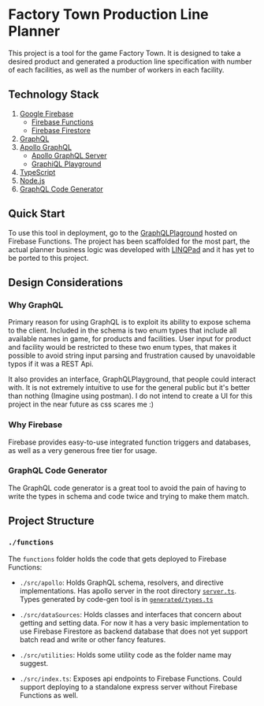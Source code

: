 # Factory Town Production Line Planner

This project is a tool for the game Factory Town. It is designed to take a desired product and generated a production line specification with number of each facilities, as well as the number of workers in each facility.

## Technology Stack

1. [Google Firebase](https://firebase.google.com/)
    - [Firebase Functions](https://firebase.google.com/docs/functions)
    - [Firebase Firestore](https://firebase.google.com/docs/firestore)
1. [GraphQL](https://graphql.org/)
1. [Apollo GraphQL](https://www.apollographql.com/)
    - [Apollo GraphQL Server](https://www.apollographql.com/docs/apollo-server/)
    - [GraphiQL Playground](https://www.apollographql.com/docs/apollo-server/testing/graphql-playground/)
1. [TypeScript](https://www.typescriptlang.org/)
1. [Node.js](https://nodejs.org/en/)
1. [GraphQL Code Generator](https://graphql-code-generator.com/)

## Quick Start

To use this tool in deployment, go to the [GraphQLPlaground](https://us-central1-factory-town-prod-line-planner.cloudfunctions.net/apolloServer/api) hosted on Firebase Functions. The project has been scaffolded for the most part, the actual planner business logic was developed with [LINQPad](https://www.linqpad.net/) and it has yet to be ported to this project.

## Design Considerations

### Why GraphQL

Primary reason for using GraphQL is to exploit its ability to expose schema to the client. Included in the schema is two enum types that include all available names in game, for products and facilities. User input for product and facility would be restricted to these two enum types, that makes it possible to avoid string input parsing and frustration caused by unavoidable typos if it was a REST Api.

It also provides an interface, GraphQLPlayground, that people could interact with. It is not extremely intuitive to use for the general public but it's better than nothing (Imagine using postman). I do not intend to create a UI for this project in the near future as css scares me :)

### Why Firebase

Firebase provides easy-to-use integrated function triggers and databases, as well as a very generous free tier for usage.

### GraphQL Code Generator

The GraphQL code generator is a great tool to avoid the pain of having to write the types in schema and code twice and trying to make them match.

## Project Structure

### `./functions`

The `functions` folder holds the code that gets deployed to Firebase Functions:

-   `./src/apollo`: Holds GraphQL schema, resolvers, and directive implementations. Has apollo server in the root directory [`server.ts`](./functions/src/apollo/server.ts). Types generated by code-gen tool is in [`generated/types.ts`](./functions/src/apollo/generated/types.ts)

-   `./src/dataSources`: Holds classes and interfaces that concern about getting and setting data. For now it has a very basic implementation to use Firebase Firestore as backend database that does not yet support batch read and write or other fancy features.

-   `./src/utilities`: Holds some utility code as the folder name may suggest.

-   `./src/index.ts`: Exposes api endpoints to Firebase Functions. Could support deploying to a standalone express server without Firebase Functions as well.
